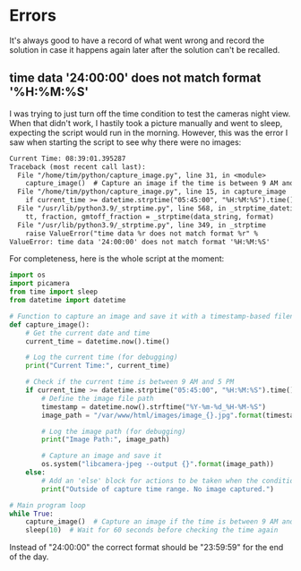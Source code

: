 # Errors

It's always good to have a record of what went wrong and record the solution in case it happens again later after the solution can't be recalled.

## time data '24:00:00' does not match format '%H:%M:%S'

I was trying to just turn off the time condition to test the cameras night view.  When that didn't work, I hastily took a picture manually and went to sleep, expecting the script would run in the morning.  However, this was the error I saw when starting the script to see why there were no images:

```txt
Current Time: 08:39:01.395287
Traceback (most recent call last):
  File "/home/tim/python/capture_image.py", line 31, in <module>
    capture_image()  # Capture an image if the time is between 9 AM and 5 PM
  File "/home/tim/python/capture_image.py", line 15, in capture_image
    if current_time >= datetime.strptime("05:45:00", "%H:%M:%S").time() and current_time <= datetime.strptime("24:00:00", "%H:%M:%S").time():
  File "/usr/lib/python3.9/_strptime.py", line 568, in _strptime_datetime
    tt, fraction, gmtoff_fraction = _strptime(data_string, format)
  File "/usr/lib/python3.9/_strptime.py", line 349, in _strptime
    raise ValueError("time data %r does not match format %r" %
ValueError: time data '24:00:00' does not match format '%H:%M:%S'
```

For completeness, here is the whole script at the moment:

```py
import os
import picamera
from time import sleep
from datetime import datetime

# Function to capture an image and save it with a timestamp-based filename
def capture_image():
    # Get the current date and time
    current_time = datetime.now().time()

    # Log the current time (for debugging)
    print("Current Time:", current_time)

    # Check if the current time is between 9 AM and 5 PM
    if current_time >= datetime.strptime("05:45:00", "%H:%M:%S").time() and current_time <= datetime.strptime("24:00:00", "%H:%M:%S").time():
        # Define the image file path
        timestamp = datetime.now().strftime("%Y-%m-%d_%H-%M-%S")
        image_path = "/var/www/html/images/image_{}.jpg".format(timestamp)

        # Log the image path (for debugging)
        print("Image Path:", image_path)

        # Capture an image and save it
        os.system("libcamera-jpeg --output {}".format(image_path))
    else:
        # Add an 'else' block for actions to be taken when the condition is not met
        print("Outside of capture time range. No image captured.")

# Main program loop
while True:
    capture_image()  # Capture an image if the time is between 9 AM and 5 PM
    sleep(10)  # Wait for 60 seconds before checking the time again
```

Instead of "24:00:00" the correct format should be "23:59:59" for the end of the day.
